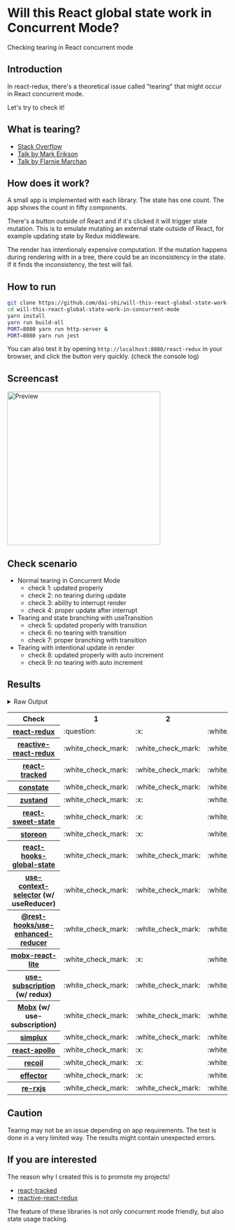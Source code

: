 # Will this React global state work in Concurrent Mode?

Checking tearing in React concurrent mode

## Introduction

In react-redux, there's a theoretical issue called "tearing"
that might occur in React concurrent mode.

Let's try to check it!

## What is tearing?

- [Stack Overflow](https://stackoverflow.com/questions/54891675/what-is-tearing-in-the-context-of-the-react-redux)
- [Talk by Mark Erikson](https://www.youtube.com/watch?v=yOZ4Ml9LlWE&t=933s)
- [Talk by Flarnie Marchan](https://www.youtube.com/watch?v=V1Ly-8Z1wQA&t=1079s)

## How does it work?

A small app is implemented with each library.
The state has one count.
The app shows the count in fifty components.

There's a button outside of React and
if it's clicked it will trigger state mutation.
This is to emulate mutating an external state outside of React,
for example updating state by Redux middleware.

The render has intentionaly expensive computation.
If the mutation happens during rendering with in a tree,
there could be an inconsistency in the state.
If it finds the inconsistency, the test will fail.

## How to run

```bash
git clone https://github.com/dai-shi/will-this-react-global-state-work-in-concurrent-mode.git
cd will-this-react-global-state-work-in-concurrent-mode
yarn install
yarn run build-all
PORT=8080 yarn run http-server &
PORT=8080 yarn run jest
```

You can also test it by opening `http://localhost:8080/react-redux`
in your browser, and click the button very quickly. (check the console log)

## Screencast

<img src="https://user-images.githubusercontent.com/490574/61502196-ce109200-aa0d-11e9-9efc-6203545d367c.gif" alt="Preview" width="350" />

## Check scenario

- Normal tearing in Concurrent Mode
  - check 1: updated properly
  - check 2: no tearing during update
  - check 3: ability to interrupt render
  - check 4: proper update after interrupt
- Tearing and state branching with useTransition
  - check 5: updated properly with transition
  - check 6: no tearing with transition
  - check 7: proper branching with transition
- Tearing with intentional update in render
  - check 8: updated properly with auto increment
  - check 9: no tearing with auto increment

## Results

<details>
<summary>Raw Output</summary>

```
  react-redux
    check with events from outside
      ✕ check 1: updated properly (11116 ms)
      ✕ check 2: no tearing during update (7 ms)
      ✓ check 3: ability to interrupt render
      ✓ check 4: proper update after interrupt (1360 ms)
    check with useTransition
      ✓ check 5: updated properly with transition (4238 ms)
      ✕ check 6: no tearing with transition (2 ms)
      ✕ check 7: proper branching with transition (3505 ms)
    check with intensive auto increment
      ✕ check 8: updated properly with auto increment (10104 ms)
      ✕ check 9: no tearing with auto increment (4 ms)
  redux-use-mutable-source
    check with events from outside
      ✓ check 1: updated properly (6382 ms)
      ✓ check 2: no tearing during update (2 ms)
      ✓ check 3: ability to interrupt render
      ✓ check 4: proper update after interrupt (1409 ms)
    check with useTransition
      ✓ check 5: updated properly with transition (8382 ms)
      ✓ check 6: no tearing with transition (2 ms)
      ✕ check 7: proper branching with transition (7022 ms)
    check with intensive auto increment
      ✓ check 8: updated properly with auto increment (2259 ms)
      ✕ check 9: no tearing with auto increment (1 ms)
  reactive-react-redux
    check with events from outside
      ✓ check 1: updated properly (6345 ms)
      ✓ check 2: no tearing during update (1 ms)
      ✓ check 3: ability to interrupt render
      ✓ check 4: proper update after interrupt (2433 ms)
    check with useTransition
      ✓ check 5: updated properly with transition (8412 ms)
      ✓ check 6: no tearing with transition (2 ms)
      ✕ check 7: proper branching with transition (4390 ms)
    check with intensive auto increment
      ✓ check 8: updated properly with auto increment (3261 ms)
      ✕ check 9: no tearing with auto increment (1 ms)
  react-tracked
    check with events from outside
      ✓ check 1: updated properly (6362 ms)
      ✓ check 2: no tearing during update (1 ms)
      ✓ check 3: ability to interrupt render
      ✓ check 4: proper update after interrupt (2424 ms)
    check with useTransition
      ✓ check 5: updated properly with transition (6770 ms)
      ✕ check 6: no tearing with transition (3 ms)
      ✓ check 7: proper branching with transition (7182 ms)
    check with intensive auto increment
      ✓ check 8: updated properly with auto increment (3354 ms)
      ✕ check 9: no tearing with auto increment (2 ms)
  constate
    check with events from outside
      ✓ check 1: updated properly (6315 ms)
      ✓ check 2: no tearing during update (1 ms)
      ✓ check 3: ability to interrupt render
      ✓ check 4: proper update after interrupt (2385 ms)
    check with useTransition
      ✓ check 5: updated properly with transition (9525 ms)
      ✓ check 6: no tearing with transition (2 ms)
      ✓ check 7: proper branching with transition (7304 ms)
    check with intensive auto increment
      ✓ check 8: updated properly with auto increment (4170 ms)
      ✓ check 9: no tearing with auto increment (1 ms)
  zustand
    check with events from outside
      ✓ check 1: updated properly (3210 ms)
      ✕ check 2: no tearing during update (21 ms)
      ✓ check 3: ability to interrupt render
      ✓ check 4: proper update after interrupt (1472 ms)
    check with useTransition
      ✓ check 5: updated properly with transition (4262 ms)
      ✕ check 6: no tearing with transition (2 ms)
      ✕ check 7: proper branching with transition (3564 ms)
    check with intensive auto increment
      ✓ check 8: updated properly with auto increment (2583 ms)
      ✕ check 9: no tearing with auto increment (1 ms)
  react-sweet-state
    check with events from outside
      ✓ check 1: updated properly (2638 ms)
      ✕ check 2: no tearing during update (20 ms)
      ✓ check 3: ability to interrupt render
      ✓ check 4: proper update after interrupt (1729 ms)
    check with useTransition
      ✕ check 5: updated properly with transition (4416 ms)
      ✓ check 6: no tearing with transition (20 ms)
      ✕ check 7: proper branching with transition (7258 ms)
    check with intensive auto increment
      ✓ check 8: updated properly with auto increment (2319 ms)
      ✕ check 9: no tearing with auto increment (20 ms)
  storeon
    check with events from outside
      ✓ check 1: updated properly (2204 ms)
      ✕ check 2: no tearing during update (20 ms)
      ✓ check 3: ability to interrupt render
      ✓ check 4: proper update after interrupt (1420 ms)
    check with useTransition
      ✕ check 5: updated properly with transition (4377 ms)
      ✓ check 6: no tearing with transition (19 ms)
      ✕ check 7: proper branching with transition (9152 ms)
    check with intensive auto increment
      ✓ check 8: updated properly with auto increment (2312 ms)
      ✕ check 9: no tearing with auto increment (20 ms)
  react-hooks-global-state
    check with events from outside
      ✓ check 1: updated properly (5330 ms)
      ✓ check 2: no tearing during update
      ✓ check 3: ability to interrupt render
      ✓ check 4: proper update after interrupt (1395 ms)
    check with useTransition
      ✓ check 5: updated properly with transition (6334 ms)
      ✓ check 6: no tearing with transition (1 ms)
      ✕ check 7: proper branching with transition (3602 ms)
    check with intensive auto increment
      ✓ check 8: updated properly with auto increment (2266 ms)
      ✕ check 9: no tearing with auto increment (1 ms)
  use-context-selector
    check with events from outside
      ✓ check 1: updated properly (5273 ms)
      ✓ check 2: no tearing during update (1 ms)
      ✓ check 3: ability to interrupt render
      ✓ check 4: proper update after interrupt (1368 ms)
    check with useTransition
      ✓ check 5: updated properly with transition (6315 ms)
      ✓ check 6: no tearing with transition (1 ms)
      ✕ check 7: proper branching with transition (5363 ms)
    check with intensive auto increment
      ✓ check 8: updated properly with auto increment (3105 ms)
      ✓ check 9: no tearing with auto increment (1 ms)
  use-enhanced-reducer
    check with events from outside
      ✓ check 1: updated properly (6331 ms)
      ✓ check 2: no tearing during update (1 ms)
      ✓ check 3: ability to interrupt render
      ✓ check 4: proper update after interrupt (2407 ms)
    check with useTransition
      ✓ check 5: updated properly with transition (8538 ms)
      ✓ check 6: no tearing with transition (1 ms)
      ✓ check 7: proper branching with transition (7163 ms)
    check with intensive auto increment
      ✓ check 8: updated properly with auto increment (4147 ms)
      ✓ check 9: no tearing with auto increment (2 ms)
  mobx-react-lite
    check with events from outside
      ✓ check 1: updated properly (2069 ms)
      ✕ check 2: no tearing during update (1 ms)
      ✓ check 3: ability to interrupt render
      ✓ check 4: proper update after interrupt (1381 ms)
    check with useTransition
      ✓ check 5: updated properly with transition (4365 ms)
      ✕ check 6: no tearing with transition (2 ms)
      ✕ check 7: proper branching with transition (3120 ms)
    check with intensive auto increment
      ✓ check 8: updated properly with auto increment (2063 ms)
      ✕ check 9: no tearing with auto increment (1 ms)
  use-subscription
    check with events from outside
      ✓ check 1: updated properly (6347 ms)
      ✓ check 2: no tearing during update (1 ms)
      ✓ check 3: ability to interrupt render
      ✓ check 4: proper update after interrupt (1382 ms)
    check with useTransition
      ✓ check 5: updated properly with transition (8394 ms)
      ✓ check 6: no tearing with transition (2 ms)
      ✕ check 7: proper branching with transition (7076 ms)
    check with intensive auto increment
      ✓ check 8: updated properly with auto increment (2252 ms)
      ✕ check 9: no tearing with auto increment (1 ms)
  mobx-use-sub
    check with events from outside
      ✓ check 1: updated properly (6343 ms)
      ✓ check 2: no tearing during update (1 ms)
      ✓ check 3: ability to interrupt render
      ✓ check 4: proper update after interrupt (1205 ms)
    check with useTransition
      ✓ check 5: updated properly with transition (6444 ms)
      ✓ check 6: no tearing with transition (1 ms)
      ✕ check 7: proper branching with transition (3666 ms)
    check with intensive auto increment
      ✓ check 8: updated properly with auto increment (2052 ms)
      ✕ check 9: no tearing with auto increment (1 ms)
  react-state
    check with events from outside
      ✓ check 1: updated properly (6360 ms)
      ✓ check 2: no tearing during update (1 ms)
      ✓ check 3: ability to interrupt render
      ✓ check 4: proper update after interrupt (1205 ms)
    check with useTransition
      ✓ check 5: updated properly with transition (8513 ms)
      ✓ check 6: no tearing with transition (2 ms)
      ✕ check 7: proper branching with transition (7401 ms)
    check with intensive auto increment
      ✓ check 8: updated properly with auto increment (4163 ms)
      ✓ check 9: no tearing with auto increment (1 ms)
  simplux
    check with events from outside
      ✓ check 1: updated properly (6353 ms)
      ✓ check 2: no tearing during update (1 ms)
      ✓ check 3: ability to interrupt render
      ✓ check 4: proper update after interrupt (1183 ms)
    check with useTransition
      ✓ check 5: updated properly with transition (6397 ms)
      ✓ check 6: no tearing with transition (1 ms)
      ✕ check 7: proper branching with transition (3623 ms)
    check with intensive auto increment
      ✕ check 8: updated properly with auto increment (10212 ms)
      ✕ check 9: no tearing with auto increment (2 ms)
  react-apollo
    check with events from outside
      ✓ check 1: updated properly (3192 ms)
      ✕ check 2: no tearing during update (21 ms)
      ✓ check 3: ability to interrupt render
      ✓ check 4: proper update after interrupt (2407 ms)
    check with useTransition
      ✓ check 5: updated properly with transition (5226 ms)
      ✕ check 6: no tearing with transition (2 ms)
      ✕ check 7: proper branching with transition (3910 ms)
    check with intensive auto increment
      ✓ check 8: updated properly with auto increment (3039 ms)
      ✕ check 9: no tearing with auto increment (19 ms)
  recoil
    check with events from outside
      ✓ check 1: updated properly (3078 ms)
      ✕ check 2: no tearing during update (1 ms)
      ✓ check 3: ability to interrupt render
      ✓ check 4: proper update after interrupt (1387 ms)
    check with useTransition
      ✓ check 5: updated properly with transition (4393 ms)
      ✕ check 6: no tearing with transition (3 ms)
      ✕ check 7: proper branching with transition (2946 ms)
    check with intensive auto increment
      ✓ check 8: updated properly with auto increment (2957 ms)
      ✕ check 9: no tearing with auto increment (1 ms)
  effector
    check with events from outside
      ✓ check 1: updated properly (3182 ms)
      ✕ check 2: no tearing during update (21 ms)
      ✓ check 3: ability to interrupt render
      ✓ check 4: proper update after interrupt (1439 ms)
    check with useTransition
      ✓ check 5: updated properly with transition (4224 ms)
      ✕ check 6: no tearing with transition (2 ms)
      ✕ check 7: proper branching with transition (3595 ms)
    check with intensive auto increment
      ✓ check 8: updated properly with auto increment (2263 ms)
      ✕ check 9: no tearing with auto increment (1 ms)
  re-rxjs
    check with events from outside
      ✓ check 1: updated properly (5301 ms)
      ✓ check 2: no tearing during update (1 ms)
      ✓ check 3: ability to interrupt render
      ✓ check 4: proper update after interrupt (1364 ms)
    check with useTransition
      ✓ check 5: updated properly with transition (6273 ms)
      ✓ check 6: no tearing with transition (1 ms)
      ✓ check 7: proper branching with transition (4825 ms)
    check with intensive auto increment
      ✓ check 8: updated properly with auto increment (4165 ms)
      ✓ check 9: no tearing with auto increment (2 ms)
```

</details>

<table>
  <tr>
    <th>Check</th>
    <th>1</th>
    <th>2</th>
    <th>3</th>
    <th>4</th>
    <th>5</th>
    <th>6</th>
    <th>7</th>
    <th>8</th>
    <th>9</th>
  </tr>

  <tr>
    <th><a href="https://react-redux.js.org">react-redux</a></th>
    <td>:question:</td>
    <td>:x:</td>
    <td>:white_check_mark:</td>
    <td>:white_check_mark:</td>
    <td>:white_check_mark:</td>
    <td>:x:</td>
    <td>:x:</td>
    <td>:question:</td>
    <td>:x:</td>
  </tr>

  <tr>
    <th><a href="https://github.com/dai-shi/reactive-react-redux">reactive-react-redux</a></th>
    <td>:white_check_mark:</td>
    <td>:white_check_mark:</td>
    <td>:white_check_mark:</td>
    <td>:white_check_mark:</td>
    <td>:white_check_mark:</td>
    <td>:white_check_mark:</td>
    <td>:x:</td>
    <td>:white_check_mark:</td>
    <td>:x:</td>
  </tr>

  </tr>
    <th><a href="https://react-tracked.js.org">react-tracked</a></th>
    <td>:white_check_mark:</td>
    <td>:white_check_mark:</td>
    <td>:white_check_mark:</td>
    <td>:white_check_mark:</td>
    <td>:white_check_mark:</td>
    <td>:x:</td>
    <td>:white_check_mark:</td>
    <td>:white_check_mark:</td>
    <td>:x:</td>
  </tr>

  </tr>
    <th><a href="https://github.com/diegohaz/constate">constate</a></th>
    <td>:white_check_mark:</td>
    <td>:white_check_mark:</td>
    <td>:white_check_mark:</td>
    <td>:white_check_mark:</td>
    <td>:white_check_mark:</td>
    <td>:white_check_mark:</td>
    <td>:white_check_mark:</td>
    <td>:white_check_mark:</td>
    <td>:white_check_mark:</td>
  </tr>

  </tr>
    <th><a href="https://github.com/react-spring/zustand">zustand</a></th>
    <td>:white_check_mark:</td>
    <td>:x:</td>
    <td>:white_check_mark:</td>
    <td>:white_check_mark:</td>
    <td>:white_check_mark:</td>
    <td>:x:</td>
    <td>:x:</td>
    <td>:white_check_mark:</td>
    <td>:x:</td>
  </tr>

  </tr>
    <th><a href="https://github.com/atlassian/react-sweet-state">react-sweet-state</a></th>
    <td>:white_check_mark:</td>
    <td>:x:</td>
    <td>:white_check_mark:</td>
    <td>:white_check_mark:</td>
    <td>:x:</td>
    <td>:white_check_mark:</td>
    <td>:x:</td>
    <td>:white_check_mark:</td>
    <td>:x:</td>
  </tr>

  </tr>
    <th><a href="https://github.com/storeon/storeon">storeon</a></th>
    <td>:white_check_mark:</td>
    <td>:x:</td>
    <td>:white_check_mark:</td>
    <td>:white_check_mark:</td>
    <td>:x:</td>
    <td>:white_check_mark:</td>
    <td>:x:</td>
    <td>:white_check_mark:</td>
    <td>:x:</td>
  </tr>

  </tr>
    <th><a href="https://github.com/dai-shi/react-hooks-global-state">react-hooks-global-state</a></th>
    <td>:white_check_mark:</td>
    <td>:white_check_mark:</td>
    <td>:white_check_mark:</td>
    <td>:white_check_mark:</td>
    <td>:white_check_mark:</td>
    <td>:white_check_mark:</td>
    <td>:x:</td>
    <td>:white_check_mark:</td>
    <td>:x:</td>
  </tr>

  </tr>
    <th><a href="https://github.com/dai-shi/use-context-selector">use-context-selector</a> (w/ useReducer)</th>
    <td>:white_check_mark:</td>
    <td>:white_check_mark:</td>
    <td>:white_check_mark:</td>
    <td>:white_check_mark:</td>
    <td>:white_check_mark:</td>
    <td>:white_check_mark:</td>
    <td>:x:</td>
    <td>:white_check_mark:</td>
    <td>:white_check_mark:</td>
  </tr>

  <tr>
    <th><a href="https://github.com/coinbase/rest-hooks/tree/master/packages/use-enhanced-reducer">@rest-hooks/use-enhanced-reducer</a></th>
    <td>:white_check_mark:</td>
    <td>:white_check_mark:</td>
    <td>:white_check_mark:</td>
    <td>:white_check_mark:</td>
    <td>:white_check_mark:</td>
    <td>:white_check_mark:</td>
    <td>:white_check_mark:</td>
    <td>:white_check_mark:</td>
    <td>:white_check_mark:</td>
  </tr>

  </tr>
    <th><a href="https://github.com/mobxjs/mobx-react-lite">mobx-react-lite</a></th>
    <td>:white_check_mark:</td>
    <td>:x:</td>
    <td>:white_check_mark:</td>
    <td>:white_check_mark:</td>
    <td>:white_check_mark:</td>
    <td>:x:</td>
    <td>:x:</td>
    <td>:white_check_mark:</td>
    <td>:x:</td>
  </tr>

  </tr>
    <th><a href="https://github.com/facebook/react/tree/master/packages/use-subscription">use-subscription</a> (w/ redux)</th>
    <td>:white_check_mark:</td>
    <td>:white_check_mark:</td>
    <td>:white_check_mark:</td>
    <td>:white_check_mark:</td>
    <td>:white_check_mark:</td>
    <td>:white_check_mark:</td>
    <td>:x:</td>
    <td>:white_check_mark:</td>
    <td>:x:</td>
  </tr>

  <tr>
    <th><a href="https://mobx.js.org/">Mobx</a> (w/ use-subscription)</th>
    <td>:white_check_mark:</td>
    <td>:white_check_mark:</td>
    <td>:white_check_mark:</td>
    <td>:white_check_mark:</td>
    <td>:white_check_mark:</td>
    <td>:white_check_mark:</td>
    <td>:x:</td>
    <td>:white_check_mark:</td>
    <td>:x:</td>
  </tr>

  <tr>
    <th><a href="https://github.com/MrWolfZ/simplux">simplux</a></th>
    <td>:white_check_mark:</td>
    <td>:white_check_mark:</td>
    <td>:white_check_mark:</td>
    <td>:white_check_mark:</td>
    <td>:white_check_mark:</td>
    <td>:white_check_mark:</td>
    <td>:x:</td>
    <td>:x:</td>
    <td>:x:</td>
  </tr>

  <tr>
    <th><a href="https://github.com/apollographql/react-apollo">react-apollo</a></th>
    <td>:white_check_mark:</td>
    <td>:x:</td>
    <td>:white_check_mark:</td>
    <td>:white_check_mark:</td>
    <td>:white_check_mark:</td>
    <td>:x:</td>
    <td>:x:</td>
    <td>:white_check_mark:</td>
    <td>:x:</td>
  </tr>

  <tr>
    <th><a href="https://github.com/facebookexperimental/Recoil">recoil</a></th>
    <td>:white_check_mark:</td>
    <td>:x:</td>
    <td>:white_check_mark:</td>
    <td>:white_check_mark:</td>
    <td>:white_check_mark:</td>
    <td>:x:</td>
    <td>:x:</td>
    <td>:white_check_mark:</td>
    <td>:x:</td>
  </tr>

  <tr>
    <th><a href="https://github.com/zerobias/effector">effector</a></th>
    <td>:white_check_mark:</td>
    <td>:x:</td>
    <td>:white_check_mark:</td>
    <td>:white_check_mark:</td>
    <td>:white_check_mark:</td>
    <td>:x:</td>
    <td>:x:</td>
    <td>:white_check_mark:</td>
    <td>:x:</td>
  </tr>

  <tr>
    <th><a href="https://github.com/re-rxjs/re-rxjs">re-rxjs</a></th>
    <td>:white_check_mark:</td>
    <td>:white_check_mark:</td>
    <td>:white_check_mark:</td>
    <td>:white_check_mark:</td>
    <td>:white_check_mark:</td>
    <td>:white_check_mark:</td>
    <td>:grey_question:</td>
    <td>:white_check_mark:</td>
    <td>:white_check_mark:</td>
  </tr>
</table>

## Caution

Tearing may not be an issue depending on app requirements.
The test is done in a very limited way.
The results might contain unexpected errors.

## If you are interested

The reason why I created this is to promote my projects!

- [react-tracked](https://github.com/dai-shi/react-tracked)
- [reactive-react-redux](https://github.com/dai-shi/reactive-react-redux)

The feature of these libraries is not only concurrent mode friendly,
but also state usage tracking.
